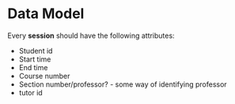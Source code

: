 # Data Model

Every **session** should have the following attributes:

- Student id
- Start time
- End time
- Course number
- Section number/professor? - some way of identifying professor
- tutor id